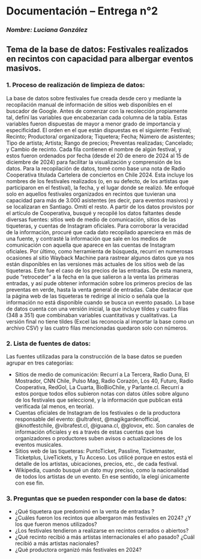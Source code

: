 # **Documentación – Entrega n°2**
### *Nombre: Luciana González*
## **Tema de la base de datos: Festivales realizados en recintos con capacidad para albergar eventos masivos.**

### **1. Proceso de realización de limpieza de datos:** 
La base de datos sobre festivales fue creada desde cero y mediante la recopilación manual de información de sitios web disponibles en el buscador de Google. Antes de comenzar con la recolección propiamente tal, definí las variables que encabezarían cada columna de la tabla. Estas variables fueron dispuestas de mayor a menor grado de importancia y especificidad. El orden en el que están dispuestas es el siguiente: Festival; Recinto; Productora/ organizadora; Tiquetera; Fecha; Número de asistentes; Tipo de artista; Artista; Rango de precios; Preventas realizadas; Cancelado; y Cambio de recinto. Cada fila contienen el nombre de algún festival, y estos fueron ordenados por fecha (desde el 20 de enero de 2024 al 15 de diciembre de 2024) para facilitar la visualización y comprensión de los datos. 
Para la recopilación de datos, tomé como base una nota de Radio Cooperativa titulada  Cartelera de conciertos en Chile 2024. Esta incluye los nombres de los festivales realizados (o, en su defecto, de los artistas que participaron en el festival), la fecha,  y el lugar donde se realizó. Me enfoqué solo en aquellos festivales organizados en recintos que tuvieran una capacidad para más de 3.000 asistentes (es decir, para eventos masivos) y se localizaran en Santiago. Omití el resto.
A partir de los datos provistos por el artículo de Cooperativa, busqué y recopilé los datos faltantes desde diversas fuentes: sitios web de medio de comunicación, sitios de las tiqueteras, y cuentas de Instagram oficiales. 
Para corroborar la veracidad de la información, procuré que cada dato recopilado apareciera en más de una fuente, y contrasté la información que sale en los medios de comunicación con aquella que aparece en las cuentas de Instagram oficiales. 
Por último, como herramienta de búsqueda, recurrí en numerosas ocasiones al sitio Wayback Machine para rastrear algunos datos que ya nos están disponibles en las versiones más actuales de los sitios web de las tiqueteras. Este fue el caso de los precios de las entradas. De esta manera, pude “retroceder” a la fecha en la que salieron a la venta las primeras entradas, y así pude obtener información sobre los primeros precios de las preventas en verde, hasta la venta general de entradas. Cabe destacar que la página web de las tiqueteras te redirige al inicio o señala que la información no está disponible cuando se busca un evento pasado. 
La base de datos cuenta con una versión inicial, la que incluye tildes y cuatro filas (348 a 351) que combinaban variables cuantitativas y cualitativas. La versión final no tiene tildes (Excel las reconocía al importar la base como un archivo CSV) y las cuatro filas mencionadas quedaron solo con números.  
### **2. Lista de fuentes de datos**:
Las fuentes utilizadas para la construcción de la base datos se pueden agrupar en tres categorías: 
- Sitios de medio de comunicación: Recurrí a La Tercera, Radio Duna, El Mostrador, CNN Chile, Pulso Mag, Radio Corazón, Los 40, Futuro, Radio Cooperativa, RedGol, La Cuarta, BioBioChile, y Parlante.cl. Recurrí a estos porque todos ellos subieron notas con datos útiles sobre alguno de los festivales que seleccioné, y la información que publican está verificada (al menos, en teoría). 
- Cuentas oficiales de Instagram de los festivales o de la productora responsable del evento: @ultrafest, @magikgardenofficial, @knotfestchile, @vibrafest.cl, @iguana.cl, @glovox, etc. Son canales de información oficiales y es a través de estas cuentas que los organizadores o productores suben avisos o actualizaciones de los eventos musicales. 
- Sitios web de las tiqueteras: PuntoTicket, Passline, Ticketmaster, Ticketplus, LiveTickets, y Tu Acceso. Los utilicé porque en estos está el detalle de los artistas, ubicaciones, precios, etc., de cada festival.
- Wikipedia, cuando busqué un dato muy preciso, como la nacionalidad de todos los artistas de un evento. En ese sentido, la elegí únicamente con ese fin. 

### **3. Preguntas que se pueden responder con la base de datos:** 
- ¿Qué tiquetera que predominó en la venta de entradas ? 
- ¿Cuáles fueron los recintos que albergaron más festivales en 2024? ¿Y los que fueron menos utilizados?
- ¿Los festivales tendieron a realizarse en recintos cerrados o abiertos? 
- ¿Qué recinto recibió a más artistas internacionales el año pasado? ¿Cuál recibió a más artistas nacionales? 
- ¿Qué productora organizó más festivales en 2024? 

